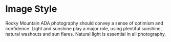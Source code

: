 # Image Style
Rocky Mountain ADA photography should convey a sense of optimism and confidence. Light and sunshine play a major role, using plentiful sunshine, natural washouts and sun flares. Natural light is essential in all photography.

